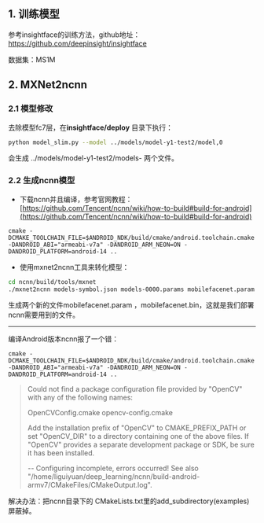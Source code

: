 ## 1. 训练模型

参考insightface的训练方法，github地址：https://github.com/deepinsight/insightface

数据集：MS1M



## 2. MXNet2ncnn

### 2.1 模型修改

去除模型fc7层，在**insightface/deploy** 目录下执行：

```bash
python model_slim.py --model ../models/model-y1-test2/model,0
```

会生成 ../models/model-y1-test2/models-  两个文件。



### 2.2 生成ncnn模型

- 下载ncnn并且编译，参考官网教程：[https://github.com/Tencent/ncnn/wiki/how-to-build#build-for-android](https://github.com/Tencent/ncnn/wiki/how-to-build#build-for-android)

```
cmake -DCMAKE_TOOLCHAIN_FILE=$ANDROID_NDK/build/cmake/android.toolchain.cmake -DANDROID_ABI="armeabi-v7a" -DANDROID_ARM_NEON=ON -DANDROID_PLATFORM=android-14 ..
```

- 使用mxnet2ncnn工具来转化模型：

```bash
cd ncnn/build/tools/mxnet
./mxnet2ncnn models-symbol.json models-0000.params mobilefacenet.param mobilefacenet.bin
```

生成两个新的文件mobilefacenet.param ，mobilefacenet.bin，这就是我们部署ncnn需要用到的文件。









------

编译Android版本ncnn报了一个错：

```
cmake -DCMAKE_TOOLCHAIN_FILE=$ANDROID_NDK/build/cmake/android.toolchain.cmake -DANDROID_ABI="armeabi-v7a" -DANDROID_ARM_NEON=ON -DANDROID_PLATFORM=android-14 ..
```

> Could not find a package configuration file provided by "OpenCV" with any
> of the following names:
>
> OpenCVConfig.cmake
> opencv-config.cmake
>
> Add the installation prefix of "OpenCV" to CMAKE_PREFIX_PATH or set
> "OpenCV_DIR" to a directory containing one of the above files.  If "OpenCV"
> provides a separate development package or SDK, be sure it has been
> installed.
>
> -- Configuring incomplete, errors occurred!
> See also "/home/liguiyuan/deep_learning/ncnn/build-android-armv7/CMakeFiles/CMakeOutput.log".

解决办法：把ncnn目录下的 CMakeLists.txt里的add_subdirectory(examples) 屏蔽掉。

